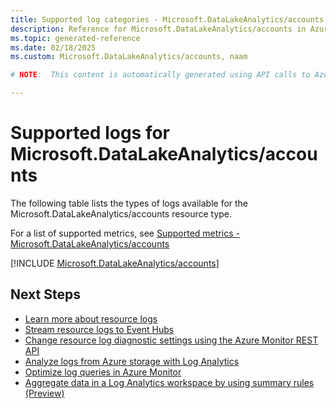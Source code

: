 ```yaml
---
title: Supported log categories - Microsoft.DataLakeAnalytics/accounts
description: Reference for Microsoft.DataLakeAnalytics/accounts in Azure Monitor Logs.
ms.topic: generated-reference
ms.date: 02/18/2025
ms.custom: Microsoft.DataLakeAnalytics/accounts, naam

# NOTE:  This content is automatically generated using API calls to Azure. Any edits made on these files will be overwritten in the next run of the script. 

---
```





# Supported logs for Microsoft.DataLakeAnalytics/accounts  
The following table lists the types of logs available for the Microsoft.DataLakeAnalytics/accounts resource type.
  
  
  
For a list of supported metrics, see [Supported metrics - Microsoft.DataLakeAnalytics/accounts](../supported-metrics/microsoft-datalakeanalytics-accounts-metrics.md)  
  

  
[!INCLUDE [Microsoft.DataLakeAnalytics/accounts](~/reusable-content/ce-skilling/azure/includes/azure-monitor/reference/logs/microsoft-datalakeanalytics-accounts-logs-include.md)]  
  

## Next Steps

* [Learn more about resource logs](/azure/azure-monitor/essentials/platform-logs-overview)
* [Stream resource logs to Event Hubs](/azure/azure-monitor/essentials/resource-logs#send-to-azure-event-hubs)
* [Change resource log diagnostic settings using the Azure Monitor REST API](/rest/api/monitor/diagnosticsettings)
* [Analyze logs from Azure storage with Log Analytics](/azure/azure-monitor/essentials/resource-logs#send-to-log-analytics-workspace)
* [Optimize log queries in Azure Monitor](/azure/azure-monitor/logs/query-optimization)
* [Aggregate data in a Log Analytics workspace by using summary rules (Preview)](/azure/azure-monitor/logs/summary-rules)